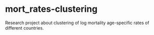 # mort_rates-clustering
Research project about clustering of log mortality age-specific rates of different countries.
